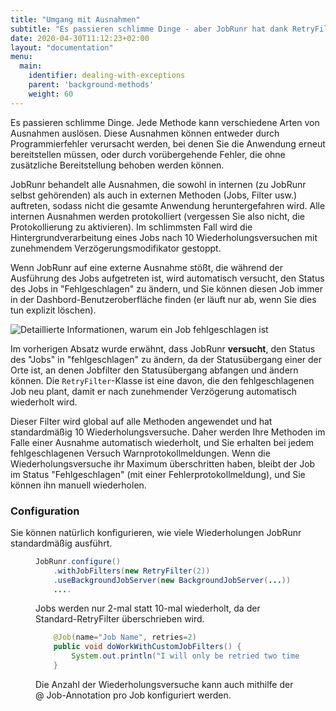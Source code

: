 ```yaml
---
title: "Umgang mit Ausnahmen"
subtitle: "Es passieren schlimme Dinge - aber JobRunr hat dank RetryFilter alles abgedeckt!"
date: 2020-04-30T11:12:23+02:00
layout: "documentation"
menu: 
  main: 
    identifier: dealing-with-exceptions
    parent: 'background-methods'
    weight: 60
---
```

Es passieren schlimme Dinge. Jede Methode kann verschiedene Arten von Ausnahmen auslösen. Diese Ausnahmen können entweder durch Programmierfehler verursacht werden, bei denen Sie die Anwendung erneut bereitstellen müssen, oder durch vorübergehende Fehler, die ohne zusätzliche Bereitstellung behoben werden können.

JobRunr behandelt alle Ausnahmen, die sowohl in internen (zu JobRunr selbst gehörenden) als auch in externen Methoden (Jobs, Filter usw.) auftreten, sodass nicht die gesamte Anwendung heruntergefahren wird. Alle internen Ausnahmen werden protokolliert (vergessen Sie also nicht, die Protokollierung zu aktivieren). Im schlimmsten Fall wird die Hintergrundverarbeitung eines Jobs nach 10 Wiederholungsversuchen mit zunehmendem Verzögerungsmodifikator gestoppt.

Wenn JobRunr auf eine externe Ausnahme stößt, die während der Ausführung des Jobs aufgetreten ist, wird automatisch versucht, den Status des Jobs in "Fehlgeschlagen" zu ändern, und Sie können diesen Job immer in der Dashbord-Benutzeroberfläche finden (er läuft nur ab, wenn Sie dies tun explizit löschen).

![](/documentation/failed-job.webp "Detaillierte Informationen, warum ein Job fehlgeschlagen ist")


Im vorherigen Absatz wurde erwähnt, dass JobRunr __versucht__, den Status des "Jobs" in "fehlgeschlagen" zu ändern, da der Statusübergang einer der Orte ist, an denen Jobfilter den Statusübergang abfangen und ändern können. Die `RetryFilter`-Klasse ist eine davon, die den fehlgeschlagenen Job neu plant, damit er nach zunehmender Verzögerung automatisch wiederholt wird.

Dieser Filter wird global auf alle Methoden angewendet und hat standardmäßig 10 Wiederholungsversuche. Daher werden Ihre Methoden im Falle einer Ausnahme automatisch wiederholt, und Sie erhalten bei jedem fehlgeschlagenen Versuch Warnprotokollmeldungen. Wenn die Wiederholungsversuche ihr Maximum überschritten haben, bleibt der Job im Status "Fehlgeschlagen" (mit einer Fehlerprotokollmeldung), und Sie können ihn manuell wiederholen.

### Configuration
Sie können natürlich konfigurieren, wie viele Wiederholungen JobRunr standardmäßig ausführt.

<figure>

```java
JobRunr.configure()
    .withJobFilters(new RetryFilter(2))
    .useBackgroundJobServer(new BackgroundJobServer(...))
    ....
```
<figcaption> Jobs werden nur 2-mal statt 10-mal wiederholt, da der Standard-RetryFilter überschrieben wird. </figcaption>
</figure>

<figure>

```java
    @Job(name="Job Name", retries=2)
    public void doWorkWithCustomJobFilters() {
        System.out.println("I will only be retried two times ");
    }
```
<figcaption> Die Anzahl der Wiederholungsversuche kann auch mithilfe der @ Job-Annotation pro Job konfiguriert werden. </figcaption>
</figure>